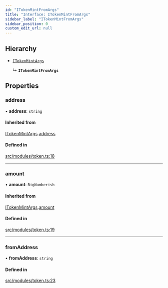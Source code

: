 ```yaml
---
id: "ITokenMintFromArgs"
title: "Interface: ITokenMintFromArgs"
sidebar_label: "ITokenMintFromArgs"
sidebar_position: 0
custom_edit_url: null
---
```


## Hierarchy

- [`ITokenMintArgs`](ITokenMintArgs)

  ↳ **`ITokenMintFromArgs`**

## Properties

### address

• **address**: `string`

#### Inherited from

[ITokenMintArgs](ITokenMintArgs).[address](ITokenMintArgs#address)

#### Defined in

[src/modules/token.ts:18](https://github.com/PrasoonPratham/nftlabs-sdk-ts/blob/ff1ad69/src/modules/token.ts#L18)

___

### amount

• **amount**: `BigNumberish`

#### Inherited from

[ITokenMintArgs](ITokenMintArgs).[amount](ITokenMintArgs#amount)

#### Defined in

[src/modules/token.ts:19](https://github.com/PrasoonPratham/nftlabs-sdk-ts/blob/ff1ad69/src/modules/token.ts#L19)

___

### fromAddress

• **fromAddress**: `string`

#### Defined in

[src/modules/token.ts:23](https://github.com/PrasoonPratham/nftlabs-sdk-ts/blob/ff1ad69/src/modules/token.ts#L23)
